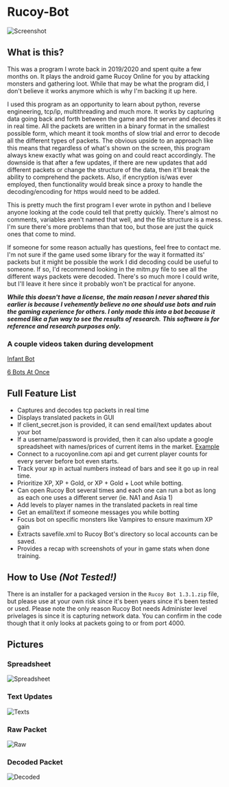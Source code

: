 # Rucoy-Bot

![Screenshot](screenshot.png)

## What is this?
This was a program I wrote back in 2019/2020 and spent quite a few months on. It plays the android game Rucoy Online for you by attacking monsters 
and gathering loot. While that may be what the program did, I don't believe it works anymore which is why I'm backing it up here.

I used this program as an opportunity to learn about python, reverse engineering, tcp/ip, multithreading and much more. It works by capturing
data going back and forth between the game and the server and decodes it in real time. All the packets are written in a binary format in the
smallest possible form, which meant it took months of slow trial and error to decode all the different types of packets. The obvious upside
to an approach like this means that regardless of what's shown on the screen, this program always knew exactly what was going on and could react
accordingly. The downside is that after a few updates, if there are new updates that add different packets or change the structure of the data,
then it'll break the ability to comprehend the packets. Also, if encryption is/was ever employed, then functionality would break since a proxy 
to handle the decoding/encoding for https would need to be added. 

This is pretty much the first program I ever wrote in python and I believe anyone looking at the code could tell that pretty quickly. There's
almost no comments, variables aren't named that well, and the file structure is a mess. I'm sure there's more problems than that too, but those
are just the quick ones that come to mind. 

If someone for some reason actually has questions, feel free to contact me. I'm not sure if the game used some library for the way it formatted
its' packets but it might be possible the work I did decoding could be useful to someone. If so, I'd recommend looking in the mitm.py file to
see all the different ways packets were decoded. There's so much more I could write, but I'll leave it here since it probably won't be
practical for anyone.

***While this doesn't have a license, the main reason I never shared this earlier is because I vehemently believe no one should use bots***
***and ruin the gaming experience for others. I only made this into a bot because it seemed like a fun way to see the results of research.***
***This software is for reference and research purposes only.***

### A couple videos taken during development

[Infant Bot](https://youtu.be/YNw9MnpMtjk)

[6 Bots At Once](https://youtu.be/wQcomEtyltk)

## Full Feature List
- Captures and decodes tcp packets in real time
- Displays translated packets in GUI
- If client_secret.json is provided, it can send email/text updates about your bot
- If a username/password is provided, then it can also update a google spreadsheet with
  names/prices of current items in the market. [Example](https://docs.google.com/spreadsheets/d/1v_wNvDZnZRX1W4U3LFYBLACNV_8xEE8V0BF4y-tA698/edit?usp=sharing)
- Connect to a rucoyonline.com api and get current player counts for every server before bot even starts.
- Track your xp in actual numbers instead of bars and see it go up in real time.
- Prioritize XP, XP + Gold, or XP + Gold + Loot while botting.
- Can open Rucoy Bot several times and each one can run a bot as long as each one uses a different server (ie. NA1 and Asia 1)
- Add levels to player names in the translated packets in real time
- Get an email/text if someone messages you while botting
- Focus bot on specific monsters like Vampires to ensure maximum XP gain
- Extracts savefile.xml to Rucoy Bot's directory so local accounts can be saved.
- Provides a recap with screenshots of your in game stats when done training.

## How to Use *(Not Tested!)*
There is an installer for a packaged version in the `Rucoy Bot 1.3.1.zip` file, but please use at your own risk since it's been years since it's
been tested or used. Please note the only reason Rucoy Bot needs Administer level privelages is since it is capturing network data. You can 
confirm in the code though that it only looks at packets going to or from port 4000.

## Pictures
### Spreadsheet
![Spreadsheet](screenshot3.png)
### Text Updates
![Texts](screenshot2.png)
### Raw Packet
![Raw](raw.png)
### Decoded Packet
![Decoded](decoded.png)
